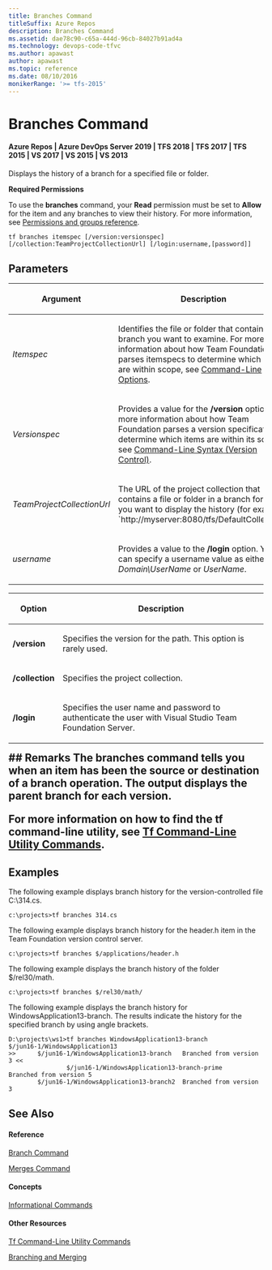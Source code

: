 ```yaml
---
title: Branches Command
titleSuffix: Azure Repos
description: Branches Command
ms.assetid: dae78c90-c65a-444d-96cb-84027b91ad4a
ms.technology: devops-code-tfvc
ms.author: apawast
author: apawast
ms.topic: reference
ms.date: 08/10/2016
monikerRange: '>= tfs-2015'
---
```


# Branches Command

#### Azure Repos | Azure DevOps Server 2019 | TFS 2018 | TFS 2017 | TFS 2015 | VS 2017 | VS 2015 | VS 2013

Displays the history of a branch for a specified file or folder.

**Required Permissions**

To use the **branches** command, your **Read** permission must be set to **Allow** for the item and any branches to view their history. For more information, see [Permissions and groups reference](../../organizations/security/permissions.md).

```
tf branches itemspec [/version:versionspec] [/collection:TeamProjectCollectionUrl] [/login:username,[password]]
```

## Parameters<table>

<thead>
<tr>
<th><p><strong>Argument</strong></p></th>
<th><p><strong>Description</strong></p></th>
</tr>
</thead>
<tbody>
<tr>
<td><p><i>Itemspec</i></p></td>
<td><p>Identifies the file or folder that contains the branch you want to examine. For more information about how Team Foundation parses itemspecs to determine which items are within scope, see <a href="https://msdn.microsoft.com/library/4y2ash30">Command-Line Options</a>.</p></td>
</tr>
<tr>
<td><p><i>Versionspec</i></p></td>
<td><p>Provides a value for the <strong>/version</strong> option. For more information about how Team Foundation parses a version specification to determine which items are within its scope, see <a href="https://msdn.microsoft.com/library/56f7w6be">Command-Line Syntax (Version Control)</a>.</p></td>
</tr>
<tr>
<td><p><i>TeamProjectCollectionUrl</i></p></td>
<td><p>The URL of the project collection that contains a file or folder in a branch for which you want to display the history (for example, `http://myserver:8080/tfs/DefaultCollection`.</p></td>
</tr>
<tr>
<td><p><i>username</i></p></td>
<td><p>Provides a value to the <strong>/login</strong> option. You can specify a username value as either <i>Domain\UserName</i> or <i>UserName</i>.</p></td>
</tr>
</tbody>
</table>

<table>
<thead>
<tr>
<th><p><strong>Option</strong></p></th>
<th><p><strong>Description</strong></p></th>
</tr>
</thead>
<tbody>
<tr>
<td><p><strong>/version</strong></p></td>
<td><p>Specifies the version for the path. This option is rarely used.</p></td>
</tr>
<tr>
<td><p><strong>/collection</strong></p></td>
<td><p>Specifies the project collection.</p></td>
</tr>
<tr>
<td><p><strong>/login</strong></p></td>
<td><p>Specifies the user name and password to authenticate the user with Visual Studio Team Foundation Server.</p></td>
</tr>
</tbody>
</table>
## Remarks
The branches command tells you when an item has been the source or destination of a branch operation. The output displays the parent branch for each version.

For more information on how to find the **tf** command-line utility, see [Tf Command-Line Utility Commands](https://msdn.microsoft.com/library/z51z7zy0).

## Examples

The following example displays branch history for the version-controlled file C:\\314.cs.

```
c:\projects>tf branches 314.cs
```

The following example displays branch history for the header.h item in the Team Foundation version control server.

```
c:\projects>tf branches $/applications/header.h
```

The following example displays the branch history of the folder \$/rel30/math.

```
c:\projects>tf branches $/rel30/math/
```

The following example displays the branch history for WindowsApplication13-branch. The results indicate the history for the specified branch by using angle brackets.

```
D:\projects\ws1>tf branches WindowsApplication13-branch
$/jun16-1/WindowsApplication13
>>      $/jun16-1/WindowsApplication13-branch   Branched from version 3 <<
                $/jun16-1/WindowsApplication13-branch-prime     Branched from version 5
        $/jun16-1/WindowsApplication13-branch2  Branched from version 3
```

## See Also

#### Reference

[Branch Command](branch-command.md)

[Merges Command](merges-command.md)

#### Concepts

[Informational Commands](https://msdn.microsoft.com/library/ms181450)

#### Other Resources

[Tf Command-Line Utility Commands](https://msdn.microsoft.com/library/z51z7zy0)

[Branching and Merging](use-branches-isolate-risk-team-foundation-version-control.md)
